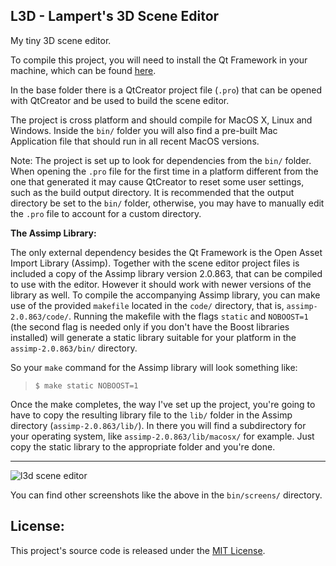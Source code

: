 
## L3D - Lampert's 3D Scene Editor

My tiny 3D scene editor.

To compile this project, you will need to install the Qt Framework in your machine,
which can be found [here](http://qt-project.org/downloads).

In the base folder there is a QtCreator project file (`.pro`) that can be opened
with QtCreator and be used to build the scene editor.

The project is cross platform and should compile for MacOS X, Linux and Windows.
Inside the `bin/` folder you will also find a pre-built Mac Application file that
should run in all recent MacOS versions.

Note: The project is set up to look for dependencies from the `bin/` folder.
When opening the `.pro` file for the first time in a platform different from
the one that generated it may cause QtCreator to reset some user settings,
such as the build output directory. It is recommended that the output directory
be set to the `bin/` folder, otherwise, you may have to manually edit the `.pro`
file to account for a custom directory.

**The Assimp Library:**

The only external dependency besides the Qt Framework is the Open Asset Import Library (Assimp).
Together with the scene editor project files is included a copy of the Assimp library version 2.0.863,
that can be compiled to use with the editor. However it should work with newer versions of the library as well.
To compile the accompanying Assimp library, you can make use of the provided `makefile` located in the
`code/` directory, that is, `assimp-2.0.863/code/`. Running the makefile with the flags
`static` and `NOBOOST=1` (the second flag is needed only if you don't have the Boost libraries installed)
will generate a static library suitable for your platform in the `assimp-2.0.863/bin/` directory.

So your `make` command for the Assimp library will look something like:

> `$ make static NOBOOST=1`

Once the make completes, the way I've set up the project, you're going to have to copy the
resulting library file to the `lib/` folder in the Assimp directory (`assimp-2.0.863/lib/`).
In there you will find a subdirectory for your operating system, like `assimp-2.0.863/lib/macosx/`
for example. Just copy the static library to the appropriate folder and you're done.

----

![l3d scene editor](https://bytebucket.org/glampert/l3d/raw/a475488f6d8f12b6cc06f810bf9149bd3b488df7/bin/screens/cover.jpg "l3d scene editor")

You can find other screenshots like the above in the `bin/screens/` directory.

## License:

This project's source code is released under the [MIT License](http://opensource.org/licenses/MIT).


